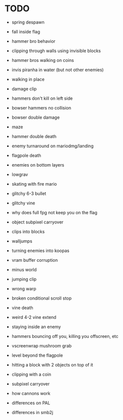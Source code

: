 # TODO
- spring despawn
- fall inside flag
- hammer bro behavior
- clipping through walls using invisible blocks
- hammer bros walking on coins
- invis piranha in water (but not other enemies)
- walking in place
- damage clip
- hammers don't kill on left side
- bowser hammers no collision
- bowser double damage
- maze
- hammer double death
- enemy turnaround on mariodmg/landing
- flagpole death
- enemies on bottom layers
- lowgrav
- skating with fire mario
- glitchy 6-3 bullet
- glitchy vine
- why does full fpg not keep you on the flag
- object subpixel carryover
- clips into blocks
- walljumps
- turning enemies into koopas
- vram buffer corruption
- minus world
- jumping clip
- wrong warp
- broken conditional scroll stop
- vine death
- weird 4-2 vine extend
- staying inside an enemy
- hammers bouncing off you, killing you offscreen, etc
- vscreenwrap mushroom grab
- level beyond the flagpole
- hitting a block with 2 objects on top of it
- clipping with a coin
- subpixel carryover
- how cannons work

- differences on PAL
- differences in smb2j
